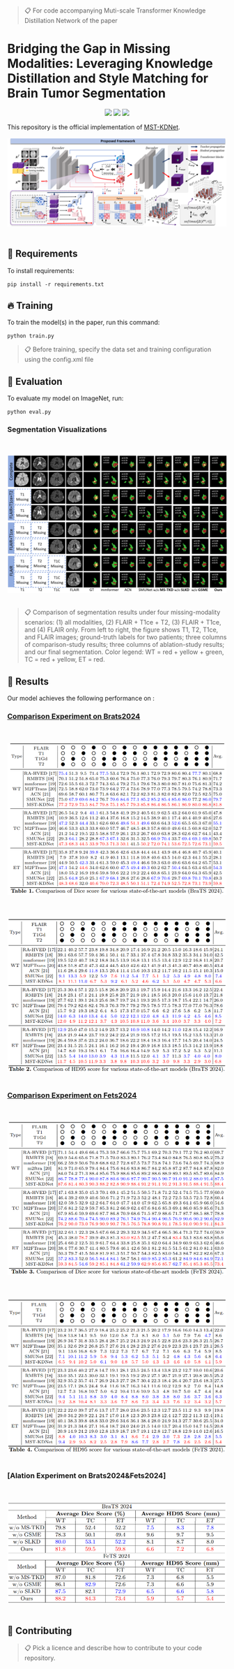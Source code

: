 >📋  For code accompanying Muti-scale Transformer Knowledge Distillation Network of the paper

# Bridging the Gap in Missing Modalities: Leveraging Knowledge Distillation and Style Matching for Brain Tumor Segmentation

<div align="center">
  
[![](https://img.shields.io/github/stars/Quanato607/MST-KDNet)](https://github.com/Quanato607/MST-KDNet)
[![](https://img.shields.io/github/forks/Quanato607/MST-KDNet)](https://github.com/Quanato607/MST-KDNet)
[![](https://img.shields.io/github/issues/Quanato607/MST-KDNet)](https://github.com/Quanato607/MST-KDNet)
</div>

This repository is the official implementation of [MST-KDNet](https://arxiv.org/abs/2030.12345). 
<br><br>
![](./imgs/model.png)
<br><br>

## 📝 Requirements

To install requirements:

```setup
pip install -r requirements.txt
```

## 🔥 Training

To train the model(s) in the paper, run this command:

```train
python train.py
```

>📋  Before training, specify the data set and training configuration using the config.xml file

## 📃 Evaluation

To evaluate my model on ImageNet, run:

```eval
python eval.py
```

### Segmentation Visualizations 

<br><br>
![](./imgs/fig2.png)
<br><br>

>📋  Comparison of segmentation results under four missing-modality scenarios: (1) all modalities, (2) FLAIR + T1ce + T2, (3) FLAIR + T1ce, and (4) FLAIR only. From left to right, the figure shows T1, T2, T1ce, and FLAIR images; ground-truth labels for two patients; three columns of comparison-study results; three columns of ablation-study results; and our final segmentation. Color legend: WT = red + yellow + green, TC = red + yellow, ET = red.
  
## 🚀 Results

Our model achieves the following performance on :

### [Comparison Experiment on Brats2024](https://www.synapse.org/Synapse:syn53708249)
<br><br>
![](./imgs/c1.png)
<br><br>
<br><br>
![](./imgs/c2.png)
<br><br>

### [Comparison Experiment on Fets2024](https://www.synapse.org/Synapse:syn53708249)
<br><br>
![](./imgs/c3.png)
<br><br>
<br><br>
![](./imgs/c4.png)
<br><br>

### [Alation Experiment on Brats2024&Fets2024]
<br><br>
![](./imgs/a1.png)
<br><br>


## 🤝 Contributing

>📋  Pick a licence and describe how to contribute to your code repository. 
